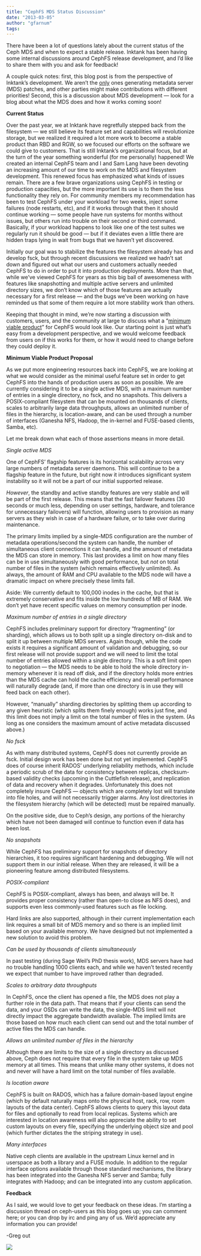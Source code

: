 ```yaml
---
title: "CephFS MDS Status Discussion"
date: "2013-03-05"
author: "gfarnum"
tags: 
---
```


There have been a lot of questions lately about the current status of the Ceph MDS and when to expect a stable release. Inktank has been having some internal discussions around CephFS release development, and I’d like to share them with you and ask for feedback!

A couple quick notes: first, this blog post is from the perspective of Inktank’s development. We aren’t the [only](https://github.com/ceph/ceph/commit/b7e698a52bf7838f8e37842074c510a6561f165b) ones generating metadata server (MDS) patches, and other parties might make contributions with different priorities! Second, this is a discussion about MDS development — look for a blog about what the MDS does and how it works coming soon!

**Current Status**

Over the past year, we at Inktank have regretfully stepped back from the filesystem — we still believe its feature set and capabilities will revolutionize storage, but we realized it required a lot more work to become a stable product than RBD and RGW, so we focused our efforts on the software we could give to customers. That is still Inktank’s organizational focus, but at the turn of the year something wonderful (for me personally) happened! We created an internal CephFS team and I and Sam Lang have been devoting an increasing amount of our time to work on the MDS and filesystem development. This renewed focus has emphasized what kinds of issues remain. There are a few brave organizations using CephFS in testing or production capacities, but the more important its use is to them the less functionality they rely on. For community members my recommendation has been to test CephFS under your workload for two weeks, inject some failures (node restarts, etc), and if it works through that then it should continue working — some people have run systems for months without issues, but others run into trouble on their second or third command. Basically, if your workload happens to look like one of the test suites we regularly run it should be good — but if it deviates even a little there are hidden traps lying in wait from bugs that we haven’t yet discovered.

Initially our goal was to stabilize the features the filesystem already has and develop fsck, but through recent discussions we realized we hadn’t sat down and figured out what our users and customers actually needed CephFS to do in order to put it into production deployments. More than that, while we’ve viewed CephFS for years as this big ball of awesomeness with features like snapshotting and multiple active servers and unlimited directory sizes, we don’t know which of those features are actually necessary for a first release — and the bugs we’ve been working on have reminded us that some of them require a lot more stability work than others.

Keeping that thought in mind, we’re now starting a discussion with customers, users, and the community at large to discuss what a “[minimum viable product](http://en.wikipedia.org/wiki/Minimum_viable_product)” for CephFS would look like. Our starting point is just what’s easy from a development perspective, and we would welcome feedback from users on if this works for them, or how it would need to change before they could deploy it.

**Minimum Viable Product Proposal**

As we put more engineering resources back into CephFS, we are looking at what we would consider as the minimal useful feature set in order to get CephFS into the hands of production users as soon as possible. We are currently considering it to be a single active MDS, with a maximum number of entries in a single directory, no fsck, and no snapshots. This delivers a POSIX-compliant filesystem that can be mounted on thousands of clients, scales to arbitrarily large data throughputs, allows an unlimited number of files in the hierarchy, is location-aware, and can be used through a number of interfaces (Ganesha NFS, Hadoop, the in-kernel and FUSE-based clients, Samba, etc).

Let me break down what each of those assertions means in more detail.

_Single active MDS_

One of CephFS’ flagship features is its horizontal scalability across very large numbers of metadata server daemons. This will continue to be a flagship feature in the future, but right now it introduces significant system instability so it will not be a part of our initial supported release.

_However_, the standby and active standby features are very stable and will be part of the first release. This means that the fast failover features (30 seconds or much less, depending on user settings, hardware, and tolerance for unnecessary failovers) will function, allowing users to provision as many servers as they wish in case of a hardware failure, or to take over during maintenance.

The primary limits implied by a single-MDS configuration are the number of metadata operations/second the system can handle, the number of simultaneous client connections it can handle, and the amount of metadata the MDS can store in memory. This last provides a limit on how many files can be in use simultaneously with good performance, but _not_ on total number of files in the system (which remains effectively unlimited). As always, the amount of RAM and CPU available to the MDS node will have a dramatic impact on where precisely these limits fall.

Aside: We currently default to 100,000 inodes in the cache, but that is extremely conservative and fits inside the low hundreds of MB of RAM. We don’t yet have recent specific values on memory consumption per inode.

_Maximum number of entries in a single directory_

CephFS includes preliminary support for directory “fragmenting” (or sharding), which allows us to both split up a single directory on-disk and to split it up between multiple MDS servers. Again though, while the code exists it requires a significant amount of validation and debugging, so our first release will not provide support and we will need to limit the total number of entries allowed within a single directory. This is a soft limit open to negotiation — the MDS needs to be able to hold the whole directory in-memory whenever it is read off disk, and if the directory holds more entries than the MDS cache can hold the cache efficiency and overall performance will naturally degrade (and, if more than one directory is in use they will feed back on each other).

However, “manually” sharding directories by splitting them up according to any given heuristic (which splits them finely enough) works just fine, and this limit does not imply a limit on the total number of files in the system. (As long as one considers the maximum amount of active metadata discussed above.)

_No fsck_

As with many distributed systems, CephFS does not currently provide an fsck. Initial design work has been done but not yet implemented. CephFS does of course inherit RADOS’ underlying reliability methods, which include a periodic scrub of the data for consistency between replicas, checksum-based validity checks (upcoming in the Cuttlefish release), and replication of data and recovery when it degrades. Unfortunately this does not completely insure CephFS — objects which are completely lost will translate into file holes, and will not necessarily trigger alarms. Any lost directories in the filesystem hierarchy (which will be detected) must be repaired manually.

On the positive side, due to Ceph’s design, any portions of the hierarchy which have not been damaged will continue to function even if data has been lost.

_No snapshots_

While CephFS has preliminary support for snapshots of directory hierarchies, it too requires significant hardening and debugging. We will not support them in our initial release. When they are released, it will be a pioneering feature among distributed filesystems.

_POSIX-compliant_

CephFS is POSIX-compliant, always has been, and always will be. It provides proper consistency (rather than open-to close as NFS does), and supports even less commonly-used features such as file locking.

Hard links are also supported, although in their current implementation each link requires a small bit of MDS memory and so there is an implied limit based on your available memory. We have designed but not implemented a new solution to avoid this problem.

_Can be used by thousands of clients simultaneously_

In past testing (during Sage Weil’s PhD thesis work), MDS servers have had no trouble handling 1000 clients each, and while we haven’t tested recently we expect that number to have improved rather than degraded.

_Scales to arbitrary data throughputs_

In CephFS, once the client has opened a file, the MDS does not play a further role in the data path. That means that if your clients can send the data, and your OSDs can write the data, the single-MDS limit will not directly impact the aggregate bandwidth available. The implied limits are those based on how much each client can send out and the total number of active files the MDS can handle.

_Allows an unlimited number of files in the hierarchy_

Although there are limits to the size of a single directory as discussed above, Ceph does not require that every file in the system take up MDS memory at all times. This means that unlike many other systems, it does not and never will have a hard limit on the total number of files available.

_Is location aware_

CephFS is built on RADOS, which has a failure domain-based layout engine (which by default naturally maps onto the physical host, rack, row, room layouts of the data center). CephFS allows clients to query this layout data for files and optionally to read from local replicas. Systems which are interested in location awareness will also appreciate the ability to set custom layouts on every file, specifying the underlying object size and pool (which further dictates the the striping strategy in use).

_Many interfaces_

Native ceph clients are available in the upstream Linux kernel and in userspace as both a library and a FUSE module. In addition to the regular interface options available through those standard mechanisms, the library has been integrated into the Ganesha NFS server and Samba; fully integrates with Hadoop; and can be integrated into any custom application.

**Feedback**

As I said, we would love to get your feedback on these ideas. I’m starting a discussion thread on ceph-users as this blog goes up; you can comment here; or you can drop by irc and ping any of us. We’d appreciate any information you can provide!

\-Greg out

![](http://track.hubspot.com/__ptq.gif?a=268973&k=14&bu=http://ceph.com&r=http://ceph.com/dev-notes/cephfs-mds-status-discussion/&bvt=rss&p=wordpress)

